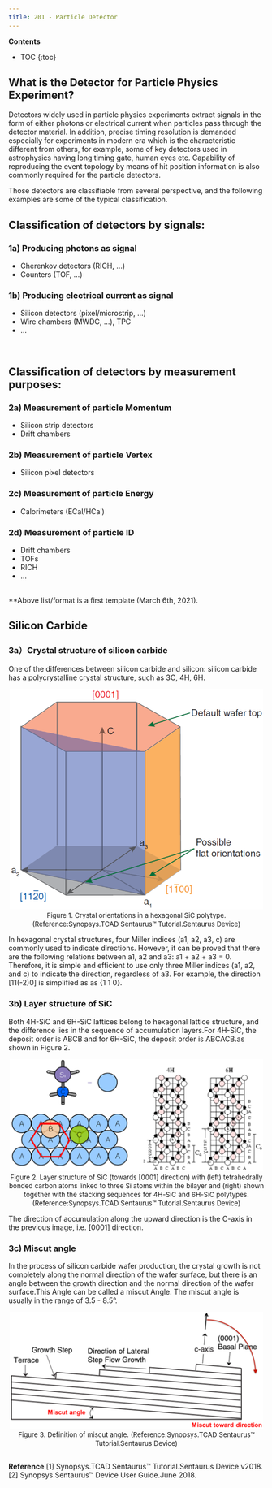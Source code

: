 ```yaml
---
title: 201 - Particle Detector  
---
```


**Contents**
* TOC
{:toc}

## What is the Detector for Particle Physics Experiment?
Detectors widely used in particle physics experiments extract signals in the
form of either photons or electrical current when particles pass through the detector material.
In addition, precise timing resolution is demanded especially for experiments in modern era
which is the characteristic different from others, for example,  some of key detectors
used in astrophysics having long timing gate, human eyes etc.
Capability of reproducing the event topology by means of hit position information
is also commonly required for the particle detectors.   <br>

Those detectors are classifiable from several perspective, and the following examples are some of the typical classification. <br>


## Classification of detectors by signals:          
### 1a) Producing photons as signal
  - Cherenkov detectors (RICH, ...)            
  - Counters (TOF, ...)   

### 1b) Producing electrical current as signal   
  - Silicon detectors (pixel/microstrip, ...)                   
  - Wire chambers (MWDC, ...), TPC
  - ...

<br>  

## Classification of detectors by measurement purposes:   
### 2a) Measurement of particle Momentum  
  - Silicon strip detectors
  - Drift chambers  

### 2b) Measurement of particle Vertex    
  - Silicon pixel detectors

### 2c) Measurement of particle Energy    
  - Calorimeters (ECal/HCal)

### 2d) Measurement of particle ID          
  - Drift chambers
  - TOFs
  - RICH
  - ...


<br>
**Above list/format is a first template (March 6th, 2021).   <br>



## Silicon Carbide
### 3a）Crystal structure of silicon carbide
One of the differences between silicon carbide and silicon: silicon carbide has a polycrystalline crystal structure, such as 3C, 4H, 6H.

<center>
<img src="/images/sic_hexagonal.png" width="500"/>
</center>

<center>
<font size=2 >
Figure 1. Crystal orientations in a hexagonal SiC polytype.(Reference:Synopsys.TCAD Sentaurus™ Tutorial.Sentaurus Device)
</font>
</center>

In hexagonal crystal structures, four Miller indices (a1, a2, a3, c) are commonly used to indicate directions.
However, it can be proved that there are the following relations between a1, a2 and a3: a1 + a2 + a3 = 0.
Therefore, it is simple and efficient to use only three Miller indices (a1, a2, and c) to indicate the direction, regardless of a3.
For example, the direction [11(-2)0] is simplified as as {1 1 0}.  <br>

### 3b) Layer structure of SiC
Both 4H-SiC and 6H-SiC lattices belong to hexagonal lattice structure, and the difference lies in the sequence of accumulation layers.For 4H-SiC, the deposit order is ABCB and for 6H-SiC, the deposit order is ABCACB.as shown in Figure 2.

<center>
<img src="/images/sd_sic_polytypes.png" width="500"/>
</center>

<center>
<font size=2 >
Figure 2. Layer structure of SiC (towards [0001] direction) with (left) tetrahedrally bonded carbon 
  atoms linked to three Si atoms within the bilayer and (right) shown together with the stacking sequences for 4H-SiC and 6H-SiC polytypes.(Reference:Synopsys.TCAD Sentaurus™ Tutorial.Sentaurus Device)
</font>
</center>

The direction of accumulation along the upward direction is the C-axis in the previous image, i.e. [0001] direction.

### 3c) Miscut angle
In the process of silicon carbide wafer production, the crystal growth is not completely along the normal direction of the wafer surface,
but there is an angle between the growth direction and the normal direction of the wafer surface.This Angle can be called a miscut Angle.
The miscut angle is usually in the range of 3.5 - 8.5°.

<center>
<img src="/images/sp_sic_miscut.png" width="500"/>
</center>

<center>
<font size=2 >
Figure 3. Definition of miscut angle.
  (Reference:Synopsys.TCAD Sentaurus™ Tutorial.Sentaurus Device)
</font>
</center>

## 
**Reference**
[1] Synopsys.TCAD Sentaurus™ Tutorial.Sentaurus Device.v2018.
[2] Synopsys.Sentaurus™ Device User Guide.June 2018.
